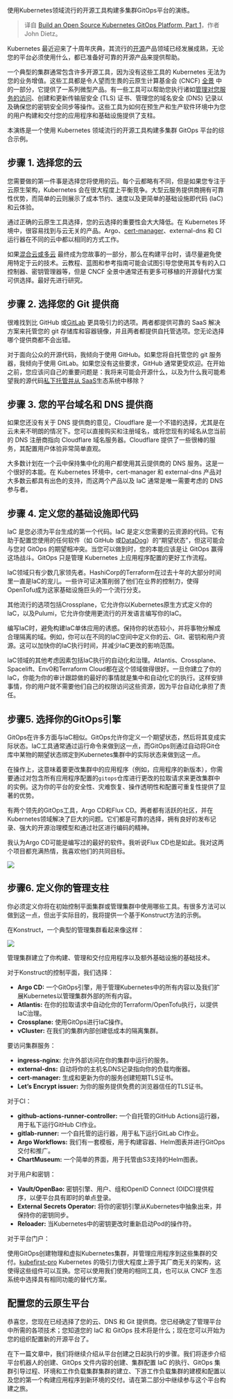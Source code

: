 
<!--
title: 开源Kubernetes GitOps 平台构建：第一部分
cover: https://cdn.thenewstack.io/media/2025/01/69041ce4-gitops.jpg
-->

使用Kubernetes领域流行的开源工具构建多集群GitOps平台的演练。

> 译自 [Build an Open Source Kubernetes GitOps Platform, Part 1](https://thenewstack.io/build-an-open-source-kubernetes-gitops-platform-part-1/)，作者 John Dietz。

Kubernetes 最近迎来了十周年庆典，其流行的[开源](https://thenewstack.io/open-source/)产品领域已经发展成熟，无论您的平台必须使用什么，都已准备好可靠的开源产品来提供帮助。

一个典型的集群通常包含许多开源工具，因为没有这些工具的 Kubernetes 无法为您的业务增值。这些工具都是令人望而生畏的云原生计算基金会 (CNCF) [全景](https://l.cncf.io/) 中的一部分，它提供了一系列微型产品。有一些工具可以帮助您执行诸如[管理对您服务的访问](https://thenewstack.io/postgres-with-kubernetes-self-managed-or-managed-service/)、创建和更新传输层安全 (TLS) 证书、管理您的域名安全 (DNS) 记录以及确保您的密钥安全同步等操作。这些工具为如何在预生产和生产软件环境中为您的用户构建和交付您的应用程序和基础设施提供了支柱。

本演练是一个使用 Kubernetes 领域流行的开源工具构建多集群 GitOps 平台的综合示例。

## 步骤 1. 选择您的云

您需要做的第一件事是选择您将使用的云。每个云都略有不同，但是如果您专注于云原生架构，Kubernetes 会在很大程度上平衡竞争。大型云服务提供商拥有可靠性优势，而简单的云则展示了成本节约、速度以及更简单的基础设施即代码 (IaC) 和云体验。

通过正确的云原生工具选择，您的云选择的重要性会大大降低。在 Kubernetes 环境中，很容易找到与云无关的产品。Argo、[cert-manager](https://thenewstack.io/how-cert-manager-got-to-500-million-downloads-a-month/)、external-dns 和 CI 运行器在不同的云中都以相同的方式工作。

如果[混合云或多云](https://thenewstack.io/kubernetes-applications-for-multicloud-hybrid-cloud-environs/) 最终成为您故事的一部分，那么在构建平台时，请尽量避免使用特定于云的技术。云教程、蓝图和参考指南可能会试图引导您使用其专有的入口控制器、密钥管理器等，但是 CNCF 全景中通常还有更多可移植的开源替代方案可供选择。最好先进行研究。

## 步骤 2. 选择您的 Git 提供商

很难找到比 GitHub 或[GitLab](https://about.gitlab.com/?utm_content=inline+mention) 更具吸引力的选项。两者都提供可靠的 SaaS 解决方案来托管您的 git 存储库和容器镜像，并且两者都提供自托管选项。您无论选择哪个提供商都不会出错。

对于面向公众的开源代码，我倾向于使用 GitHub。如果您将自托管您的 git 服务器，我倾向于使用 GitLab。如果您没有这些要求，GitHub 通常更受欢迎。在开始之前，您应该问自己的重要问题是：我将来可能会开源什么，以及为什么我可能希望我的源代码[私下托管并从 SaaS](https://thenewstack.io/private-saas-a-new-paradigm/)生态系统中移除？

## 步骤 3. 您的平台域名和 DNS 提供商

如果您还没有关于 DNS 提供商的意见，Cloudflare 是一个不错的选择，尤其是在云未来不明朗的情况下。您可以直接购买和注册域名，或将您现有的域名从您当前的 DNS 注册商指向 Cloudflare 域名服务器。Cloudflare 提供了一些很棒的服务，其配置用户体验非常简单直观。

大多数计划在一个云中保持集中化的用户都使用其云提供商的 DNS 服务。这是一个很好的本能。在 Kubernetes 环境中，cert-manager 和 external-dns 产品对大多数云都具有出色的支持，而这两个产品以及 IaC 通常是唯一需要考虑的 DNS 参与者。

## 步骤 4. 定义您的基础设施即代码

IaC 是您必须为平台生成的第一个代码。IaC 是定义您需要的云资源的代码。它有助于配置您使用的任何软件（如 GitHub 或[DataDog](https://www.datadoghq.com/?utm_content=inline+mention)）的“期望状态”，但这可能会与您对 GitOps 的期望相冲突。当您可以做到时，您的本能应该是让 GitOps 赢得这场战斗。GitOps 只是管理 Kubernetes 上应用程序配置的更好工作流程。

IaC领域只有少数几家领先者。HashiCorp的Terraform在过去十年的大部分时间里一直是IaC的宠儿。一些许可证决策削弱了他们在业界的控制力，使得OpenTofu成为这家基础设施巨头的一个流行分支。

其他流行的选项包括Crossplane，它允许你以Kubernetes原生方式定义你的IaC，以及Pulumi，它允许你使用更流行的开发语言编写你的IaC。

编写IaC时，避免构建IaC单体应用的诱惑。保持你的状态较小，并将事物分解成合理隔离的域。例如，你可以在不同的IaC空间中定义你的云、Git、密钥和用户资源。这可以加快你的IaC执行时间，并减少IaC更改的影响范围。

IaC领域的其他考虑因素包括IaC执行的自动化和治理。Atlantis、Crossplane、Spacelift、Env0和Terraform Cloud都在这个领域做得很好。一旦你建立了你的IaC，你能为你的审计跟踪做的最好的事情就是集中和自动化它的执行。这样安排事情，你的用户就不需要他们自己的权限访问这些资源，因为平台自动化承担了责任。

## 步骤5. 选择你的GitOps引擎

GitOps在许多方面与IaC相似。GitOps允许你定义一个期望状态，然后将其变成实际状态。IaC工具通常通过运行命令来做到这一点，而GitOps则通过自动将Git仓库中某物的期望状态绑定到Kubernetes集群中的实际状态来做到这一点。

在操作上，这意味着要更改集群中的应用程序（例如，应用程序的新版本），你需要通过对包含所有应用程序配置的`gitops`仓库进行更改的拉取请求来更改集群中的实例。这为你的平台的安全性、灾难恢复、操作透明性和配置可重复性提供了显著的优势。

有两个领先的GitOps工具，Argo CD和Flux CD。两者都有活跃的社区，并在Kubernetes领域解决了巨大的问题。它们都是可靠的选择，拥有良好的发布记录、强大的开源治理模型和通过社区进行编码的精神。

我认为Argo CD可能是编写过的最好的软件。我听说Flux CD也是如此。我对这两个项目都充满热情，我喜欢他们的共同目标。

![](https://cdn.thenewstack.io/media/2025/01/210ea526-image1.png)

## 步骤6. 定义你的管理支柱

你必须定义你将在初始控制平面集群或管理集群中使用哪些工具。有很多方法可以做到这一点，但出于实际目的，我将提供一个基于Konstruct方法的示例。

在Konstruct，一个典型的管理集群看起来像这样：

![](https://cdn.thenewstack.io/media/2025/01/7b748ff4-image2-1024x580.png)

管理集群建立了你构建、管理和交付应用程序以及额外基础设施的基础技术。

对于Konstruct的控制平面，我们选择：

* **Argo CD:** 一个GitOps引擎，用于管理Kubernetes中的所有内容以及我们扩展Kubernetes以管理集群外部的所有内容。
* **Atlantis:** 在你的拉取请求中自动化你的Terraform/OpenTofu执行，以提供IaC治理。
* **Crossplane:** 使用GitOps进行IaC操作。
* **vCluster:** 在我们的集群内部创建低成本的隔离集群。

要访问集群服务：

* **ingress-nginx:** 允许外部访问在你的集群中运行的服务。
* **external-dns:** 自动将你的主机名DNS记录指向你的负载均衡器。
* **cert-manager:** 生成和更新为你的服务创建短期TLS证书。
* **Let’s Encrypt issuer:** 为你的服务提供免费的浏览器信任的TLS证书。

对于CI：

* **github-actions-runner-controller:** 一个自托管的GitHub Actions运行器，用于私下运行GitHub CI作业。
* **gitlab-runner:** 一个自托管的运行器，用于私下运行GitLab CI作业。
* **Argo Workflows:** 我们有一套模板，用于构建容器、Helm图表并进行GitOps交付和推广。
* **ChartMuseum:** 一个简单的界面，用于托管由S3支持的Helm图表。

对于用户和密钥：

* **Vault/OpenBao:** 密钥引擎、用户、组和OpenID Connect (OIDC)提供程序，以便平台具有即时的单点登录。
* **External Secrets Operator:** 将你的密钥引擎从Kubernetes中抽象出来，并保持你的密钥同步。
* **Reloader:** 当Kubernetes中的密钥更改时重新启动Pod的操作符。

对于平台门户：

使用GitOps创建物理和虚拟Kubernetes集群，并管理应用程序到这些集群的交付。[kubefirst-pro](https://konstruct.io/kubefirst-pro)
Kubernetes 的吸引力很大程度上源于其厂商无关的架构，这使得这些组件可以互换。您可以使用我们使用的相同工具，也可以从 CNCF 生态系统中选择具有相同功能的替代方案。

## 配置您的云原生平台

恭喜您，您现在已经选择了您的云、DNS 和 Git 提供商。您已经确定了管理平台中所需的各项技术；您知道您的 IaC 和 GitOps 技术将是什么；现在您可以开始为您的组织配置新的开源平台了。

在下一篇文章中，我们将继续介绍从平台创建之日起执行的步骤。我们将逐步介绍平台机器人的创建、GitOps 文件内容的创建、集群配置 IaC 的执行、GitOps 集群引导过程、环境和工作负载集群集群的建立、下游工作负载集群的建模和配置以及您的第一个构建应用程序到新环境的交付。请在第二部分中继续参与这个平台构建之旅。
